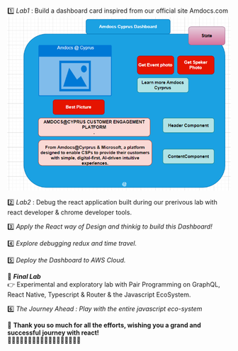 :one: _Lab1_  : Build a dashboard card inspired from our official site Amdocs.com  
![dashboard](./img/dashboard.png)  

:two: _Lab2_ : Debug the react application built during our prerivous lab with react developer & chrome developer tools. 

:three: _Apply the React way of Design and thinkig to build this Dashboard!_  

:four: _Explore debugging redux and time travel._  

:five: _Deploy the Dashboard to AWS Cloud._  


:beginner: _**Final Lab**_  
:point_right: Experimental and exploratory lab with Pair Programming on GraphQL, React Native, Typescript & Router & the Javascript EcoSystem.  

:six: _The Journey Ahead : Play with the entire javascript eco-system_  


:medal_sports: **Thank you so much for all the efforts, wishing you a grand and successful journey with react!**  
:medal_sports::medal_sports::medal_sports::medal_sports::medal_sports::medal_sports::medal_sports::medal_sports::medal_sports::medal_sports::medal_sports::medal_sports::medal_sports::medal_sports::medal_sports::medal_sports::medal_sports::medal_sports: